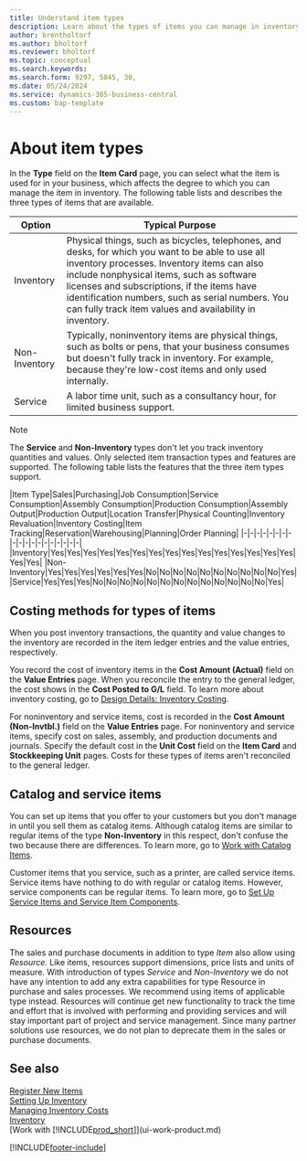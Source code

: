 ```yaml
---
title: Understand item types
description: Learn about the types of items you can manage in inventory, and how the types affectYou can adjust the inventory valuation of an item using the FIFO or Average costing methods when item costs change for reasons other than transactions.
author: brentholtorf
ms.author: bholtorf
ms.reviewer: bholtorf
ms.topic: conceptual
ms.search.keywords:
ms.search.form: 9297, 5845, 30, 
ms.date: 05/24/2024
ms.service: dynamics-365-business-central
ms.custom: bap-template
---
```

# About item types

In the **Type** field on the **Item Card** page, you can select what the item is used for in your business, which affects the degree to which you can manage the item in inventory. The following table lists and describes the three types of items that are available.

|Option|Typical Purpose|
|------|-----------|
|Inventory|Physical things, such as bicycles, telephones, and desks, for which you want to be able to use all inventory processes. Inventory items can also include nonphysical items, such as software licenses and subscriptions, if the items have identification numbers, such as serial numbers. You can fully track item values and availability in inventory.|
|Non-Inventory|Typically, noninventory items are physical things, such as bolts or pens, that your business consumes but doesn't fully track in inventory. For example, because they're low-cost items and only used internally.|
|Service|A labor time unit, such as a consultancy hour, for limited business support.|

> [!NOTE]
> The **Service** and **Non-Inventory** types don't let you track inventory quantities and values. Only selected item transaction types and features are supported. The following table lists the features that the three item types support.

|Item Type|Sales|Purchasing|Job Consumption|Service Consumption|Assembly Consumption|Production Consumption|Assembly Output|Production Output|Location Transfer|Physical Counting|Inventory Revaluation|Inventory Costing|Item Tracking|Reservation|Warehousing|Planning|Order Planning|
|-|-|-|-|-|-|-|-|-|-|-|-|-|-|-|-|-|-|-|
|Inventory|Yes|Yes|Yes|Yes|Yes|Yes|Yes|Yes|Yes|Yes|Yes|Yes|Yes|Yes|Yes|Yes|Yes|
|Non-Inventory|Yes|Yes|Yes|Yes|Yes|Yes|No|No|No|No|No|No|No|No|No|No|Yes|
|Service|Yes|Yes|Yes|No|No|No|No|No|No|No|No|No|No|No|No|No|Yes|

## Costing methods for types of items

When you post inventory transactions, the quantity and value changes to the inventory are recorded in the item ledger entries and the value entries, respectively.

You record the cost of inventory items in the **Cost Amount (Actual)** field on the **Value Entries** page. When you reconcile the entry to the general ledger, the cost shows in the **Cost Posted to G/L** field. To learn more about inventory costing, go to [Design Details: Inventory Costing](design-details-inventory-costing.md).

For noninventory and service items, cost is recorded in the **Cost Amount (Non-Invtbl.)** field on the **Value Entries** page. For noninventory and service items, specify cost on sales, assembly, and production documents and journals. Specify the default cost in the **Unit Cost** field on the **Item Card** and **Stockkeeping Unit** pages. Costs for these types of items aren't reconciled to the general ledger.

## Catalog and service items

You can set up items that you offer to your customers but you don't manage in until you sell them as catalog items. Although catalog items are similar to regular items of the type **Non-Inventory** in this respect, don't confuse the two because there are differences. To learn more, go to [Work with Catalog Items](inventory-how-work-nonstock-items.md).

Customer items that you service, such as a printer, are called service items. Service items have nothing to do with regular or catalog items. However, service components can be regular items. To learn more, go to [Set Up Service Items and Service Item Components](service-how-setup-service-items.md).

## Resources

The sales and purchase documents in addition to type *Item* also allow using *Resource*. Like items, resources support dimensions, price lists and units of measure. With introduction of types *Service* and *Non-Inventory* we do not have any intention to add any extra capabilities for type Resource in purchase and sales processes. We recommend using items of applicable type instead. Resources will continue get new functionality to track the time and effort that is involved with performing and providing services and will stay important part of project and service management. Since many partner solutions use resources, we do not plan to deprecate them in the sales or purchase documents.


## See also

[Register New Items](inventory-how-register-new-items.md)  
[Setting Up Inventory](inventory-setup-inventory.md)  
[Managing Inventory Costs](finance-manage-inventory-costs.md)  
[Inventory](inventory-manage-inventory.md)  
[Work with [!INCLUDE[prod_short](includes/prod_short.md)]](ui-work-product.md)

[!INCLUDE[footer-include](includes/footer-banner.md)]
